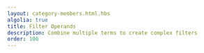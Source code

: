 ```yaml
---
layout: category-members.html.hbs
algolia: true
title: Filter Operands
description: Combine multiple terms to create complex filters
order: 100
---
```

